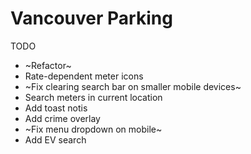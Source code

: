 # Vancouver Parking

TODO

- ~Refactor~
- Rate-dependent meter icons
- ~Fix clearing search bar on smaller mobile devices~
- Search meters in current location
- Add toast notis
- Add crime overlay
- ~Fix menu dropdown on mobile~
- Add EV search
